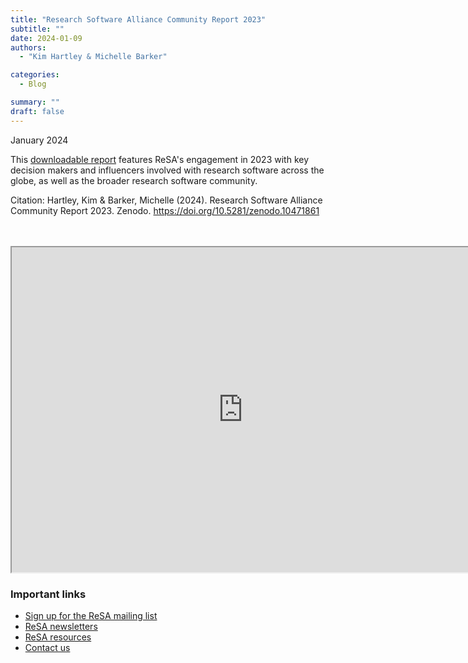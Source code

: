 ```yaml
---
title: "Research Software Alliance Community Report 2023"
subtitle: ""
date: 2024-01-09
authors:
  - "Kim Hartley & Michelle Barker"

categories: 
  - Blog

summary: ""
draft: false
---
```


January 2024


This [downloadable report](https://zenodo.org/records/10471861) features ReSA's engagement in 2023 with key decision makers and influencers involved with research software across the globe, as well as the broader research software community.

Citation: Hartley, Kim & Barker, Michelle (2024). Research Software Alliance Community Report 2023. Zenodo. https://doi.org/10.5281/zenodo.10471861

<br/>
<br/>
<iframe src="https://drive.google.com/file/d/1rIGNZMe3d6VxnlgqVPU5Zc61ODDLaJnE/preview" width="740" height="520" allow="autoplay"></iframe>

### Important links
  * [Sign up for the ReSA mailing list](https://landing.mailerlite.com/webforms/landing/i5e1h2)
  * [ReSA newsletters](/news)
  * [ReSA resources](/resa-resources)
  * [Contact us](/contact)
  